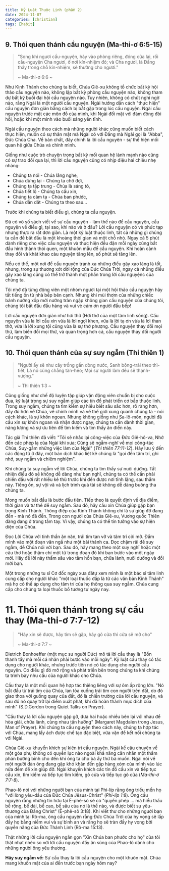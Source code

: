 ```yaml
---
title: Kỷ Luật Thuộc Linh (phần 2)
date: 2024-11-07
categories: [christian]
tags: [habit]
---
```


## 9. Thói quen thánh cầu nguyện (Ma-thi-ơ 6:5-15)
>"Song khi ngươi cầu-nguyện, hãy vào phòng riêng, đóng cửa lại, rồi cầu-nguyện Cha ngươi, ở nơi kín-nhiệm đó; và Cha ngươi, là Đấng thấy trong chỗ kín-nhiệm, sẽ thưởng cho ngươi."
>
>~ Ma-thi-ơ 6:6 ~

Như Kinh Thánh cho chúng ta biết, Chúa Giê-xu không tổ chức bất kỳ hội thảo cầu nguyện nào, không lập bất kỳ phòng cầu nguyện nào, không tham dự bất kỳ buổi đại hội cầu nguyện nào. Tuy nhiên, không có chút nghi ngờ nào, rằng Ngài là một người cầu nguyện. Ngài hướng dẫn cách "thực hiện" cầu nguyện đơn giản bằng cách bị bắt gặp trong lúc cầu nguyện. Ngài cầu nguyện trước mặt các môn đồ của mình, khi Ngài đối mặt với đám đông đòi hỏi, hoặc khi một mình vào buổi sáng yên tĩnh.

Ngài cầu nguyện theo cách mà những người khác cũng muốn biết cách thực hiện, muốn có sự thân mật mà Ngài có với Đấng mà Ngài gọi là "Abba", Đức Chúa Cha. Về bản chất, đây chính là lời cầu nguyên - sự thể hiện mối quan hệ giữa Chúa và chính mình.

Giống như cuộc trò chuyện trong bất kỳ mối quan hệ lành mạnh nào cũng có sự trao đổi qua lại, thì lời cầu nguyện cũng có nhịp điệu hai chiều nhẹ nhàng: 

- Chúng ta nói - Chúa lắng nghe,  
- Chúa dừng lại - Chúng ta chờ đợi,  
- Chúng ta tập trung - Chúa là sáng tỏ,  
- Chúa tiết lộ - Chúng ta cầu xin,  
- Chúng ta cảm tạ - Chúa ban phước,  
- Chúa dẫn dắt - Chúng ta theo sau...

Trước khi chúng ta biết điều gì, chúng ta cầu nguyện.

Đã có vô số sách viết về sự cầu nguyện - làm thế nào để cầu nguyện, cầu nguyện về điều gì, tại sao, khi nào và ở đâu? Lời cầu nguyện có vẻ phức tạp nhưng thực ra rất đơn giản. Là một kỷ luật thuộc linh, tất cả những gì chúng ta cần để bắt đầu là một khoảng thời gian và một chỗ nhỏ. Ngay cả 5 phút dành riêng cho việc cầu nguyện và thực hiện đều đặn mỗi ngày cũng bắt đầu hình thành thói quen, một khuôn mẫu để cầu nguyện. Khi hoàn cảnh thay đổi và khát khao càu nguyện tăng lên, số phút sẽ tăng lên.

Nếu có thể, một nơi để cầu nguyện tránh xa những điều gây xao lãng là tốt, nhưng, trong sự thương xót dời rộng của Đức Chúa Trời, ngay cả những điều gây xao lãng cũng có thể trở thành một phần trong lời cầu nguyệnc của chúng ta.

Tôi nhớ đã từng động viên một nhóm người tại một hội thảo cầu nguyện hãy tắt tiếng ồn từ nhà bếp bên cạnh. Nhưng khi mùi thơm của những chiếc bánh nướng xốp mới nướng tràn ngập không gian cầu nguyện của chúng tôi, chúng tôi bắt đầu đầu hàng và vui vẻ cảm ơn người đầu bếp!

Lời cầu nguyện đơn giản như hơi thở (Hơi thở của một tâm linh sống). Cầu nguyện vừa là lời cầu xin vừa là lời ngợi khen, vừa là lời tạ ơn vừa là lời than thở, vừa là lời xưng tội cũng vừa là sự thờ phượng. Cầu nguyện thay đổi mọi thứ, làm biến đổi mọi thứ, và quan trọng hơn cả, cầu nguyện thay đổi người cầu nguyện. 

## 10. Thói quen thánh của sự suy ngẫm (Thi thiên 1)

>"Người ấy sẽ như cây trồng gần dòng nước, Sanh bông-trái theo thì-tiết, Lá nó cũng chẳng tàn-héo; Mọi sự người làm đều sẽ thạnh-vượng."
>
>~ Thi thiên 1:3 ~

Cũng giống như chế độ luyện tập giúp vận động viên chuẩn bị cho cuộc đua, kỷ luật trong sự suy ngẫm giúp các tín đồ phát triển cơ bắp thuộc linh. Trong suy ngẫm, chúng ta tìm kiếm sự hiểu biết sâu sắc hơn, rõ ràng hơn, đầy đủ hơn về Chúa, về chính mình và về thế giới xung quanh chúng ta - nói cách khác, là sự khôn ngoan. Nhưng không giống như Sa-lô-môn, người đã cầu xin sự khôn ngoan và nhận được ngay, chúng ta cần dành thời gian, năng lượng và sự ưu tiên để tìm kiếm và tìm thấy ân điển này.

Tác giả Thi thiên đã viết: "Tôi sẽ nhắc lại công-việc của Đức Giê-hô-va, Nhớ đến các phép lạ của Ngài khi xưa; Cũng sẽ ngẫm-nghĩ về mọi công-tác Chúa, Suy-gẫm những việc làm của Ngài" (*Thi thiên 77:11-12*). Hãy lưu ý đến các động từ ở đây, một bản dịch khác liệt kê chúng là "gọi đến tâm trí, ghi nhớ, suy ngẫm và chiêm nghiệm".

Khi chúng ta suy ngẫm về lời Chúa, chúng ta tìm thấy sự nuôi dưỡng. Tất nhiên điều đó sẽ không dễ dàng như bạn nghĩ, chúng ta có thể cần phải chiến đấu với rất nhiều kẻ thù trước khi đến được nơi tĩnh lặng, sau thẳm này. Tiếng ồn, sự vội vã và lịch trình quá tải sẽ không dễ dàng buông tha chúng ta.

Mong muốn bắt đầu là bước đầu tiên. Tiếp theo là quyết định về địa điểm, thời gian và tư thế để suy ngẫm. Sau đó, hãy cầu xin Chúa giúp gặp bạn trong Kinh Thánh. Thông điệp của Kinh Thánh không chỉ là sự giúp đỡ đang đến - mà nó đã đến. Trong con người của Chúa Giê-xu, Vương quốc Thiên đàng đang ở trong tầm tay. Vì vậy, chúng ta có thể tin tưởng vào sự hiện diện của Chúa.

Đọc Lời Chúa với tinh thần ăn năn, trái tim tan vỡ và tâm trí cởi mở. Đắm mình vào một đoạn văn ngắ như một bài thánh ca. Đọc chậm rãi để suy ngẫm, để Chúa nói với bạn. Sau đó, hãy mang theo một suy nghĩ hoặc một câu thơ hoặc thậm chí một từ trong đoạn đó khi bạn bước vào một ngày mới. Hãy để lời này thấm sâu vào tâm hồn bạn, chữa lành, nuôi dưỡng và đổi mới bạn.

Một trong những tu sĩ Cơ đốc ngày xưa đãtự xem mình là một bác sĩ tâm linh cung cấp cho người khác "một loại thuốc đắp là từ các văn bản Kinh Thánh" mà họ có thể áp dụng cho tâm trí của họ thông qua suy ngẫm. Chúa cung cấp cho chúng ta loại thuốc bổ tương tự ngày nay.

# 11. Thói quen thánh trong sự cầu thay (Ma-thi-ơ 7:7-12)
>"Hãy xin sẽ được, hãy tìm sẽ gặp, hãy gõ cửa thì cửa sẽ mở cho"
>
>~ Ma-thi-ơ 7:7 ~

Dietrich Bonhoeffer (một mục sư người Đức) mô tả lời cầu thay là "Bồn thanh tẩy mà mỗi cá nhân phải bước vào mỗi ngày". Kỷ luật cầu thay có tác dụng cho người khác, nhưng trước tiên nó có tác dụng cho người cầu nguyện. Có điều gì đó mở rộng và phát triển bên trong chúng ta khi chúng ta trình bày nhu cầu của người khác cho Chúa.

Cầu thay là một mối quan hệ hợp tác thiêng liêng với sự ôm ấp rộng lớn. "Nó bắt đầu từ trái tim của Chúa, lan tỏa xuống trái tim con người trên đất, do đó giao thoa với guồng quay của đất, đó là chiến trường của lời cầu nguyện, và sau đó nó quay trở lại điểm xuất phát, khi đã hoàn thành mục đích của mình" (S.D.Gordon trong Quiet Talks on Prayer).

"Cầu thay là lời cầu nguyện gặp gỡ, đưa hai hoặc nhiều bên lại với nhau để hòa giải, chữa lành, cùng nhau tận hưởng" (Margaret Magdalen trong Jesus, Man of Prayer). Khi chúng ta cầu nguyện theo cách này, chúng ta hợp tác với Chúa, mang lấy ách được chế tạo đặc biệt, vừa vặn để kết nối chúng ta với Ngài.

Chúa Giê-xu khuyến khích sự kiên trì cầu nguyện. Ngài kể câu chuyện về một góa phụ không có quyền lực nào ngoài khả năng cằn nhằn một thẩm phán bướng bỉnh cho đến khi ông ta cho bà ấy thứ bà muốn. Ngài nói về một người đàn ông đang gặp khó khăn đến gặp hàng xóm của mình vào lúc nửa đêm để xin giúp đỡ. Ngài khuyến khích các tín đồ cầu xin và tiếp tục cầu xin, tìm kiếm và tiếp tục tìm kiếm, gõ cửa và tiếp tục gõ cửa (*Ma-thi-ơ 7:7-8*).

Phao-lô nói với những người bạn của mình tại Phi-líp rằng ông triều mến họ "với lòng yêu-dấu của Đức Chúa Jêsus-Christ" (*Phi-líp 1:8*). Ông cầu nguyện rằng những tín hữu tại Ê-phê-sô sẽ có "quyền phép ... mà hiểu thấu bề rộng, bề dài, bề cao, bề sâu của nó là thể nào, và được biết sự yêu-thương của Đấng Christ" (Ê-phê-sô 3:18). Khi viết thư cho những người bạn của mình tại Rô-ma, ông cầu nguyện rằng Đức Chúa Trời của hy vọng sẽ lấp đầy họ bằng niềm vui và sự bình an và rằng họ sẽ tràn đầy hy vọng bởi quyền năng của Đức Thánh Linh (Rô-ma 15:13).

Thật những lời cầu nguyện ngắn gọn "Xin Chúa ban phước cho họ" của tôi thật nhạt nhẽo so với lời cầu nguyện đầy ân sủng của Phao-lô dành cho những người ông yêu thương.

**Hãy suy ngẫm về:** Sự cầu thay là lời cầu nguyện cho một khuôn mặt. Chúa mang khuôn mặt của ai đến trước bạn ngày hôm nay?

